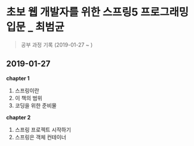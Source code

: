 # 초보 웹 개발자를 위한 스프링5 프로그래밍 입문 _ 최범균
> 공부 과정 기록  (2019-01-27 ~ )
&nbsp;  

**2019-01-27**  
---
****chapter 1****
1. 스프링이란  
2. 이 책의 범위  
3. 코딩을 위한 준비물  

****chapter 2****  
1. 스프링 프로젝트 시작하기  
2. 스프링은 객체 컨테이너  
